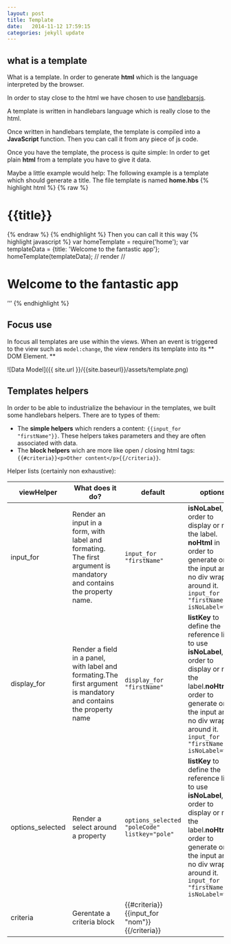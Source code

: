 ```yaml
---
layout: post
title: Template
date:   2014-11-12 17:59:15
categories: jekyll update
---
```


## what is a template

What is a template. In order to generate **html** which is the language interpreted by the browser.

In order to stay close to the html we have chosen to use [handlebarsjs](http://handlebarsjs.com).

A template is written in handlebars language which is really close to the html.

Once written in handlebars template, the template is compiled into a  **JavaScript** function. Then you can call it from any piece of js code.

Once you have the template, the process is quite simple:
In order to get plain **html** from a template you have to give it data.

Maybe a little example would help:
The following example is a template which should generate a title. The file template is named **home.hbs** 
{% highlight html %}
{% raw %}
 <h1>{{title}}</h1>
 {% endraw %} 
{% endhighlight %}
Then you can call it this way
{% highlight javascript %}
  var homeTemplate = require('home');
  var templateData = {title: 'Welcome to the fantastic app'}; 
  homeTemplate(templateData); 
  // render 
  //<h1>Welcome to the fantastic app</h1> ’’’
{% endhighlight %}

## Focus use

In focus all templates are use within the views.
When an event is triggered to the view such as `model:change`, the view renders its template into its ** DOM Element. **

![Data Model]({{ site.url }}/{{site.baseurl}}/assets/template.png)

## Templates helpers

In order to be able to industrialize the behaviour in the templates, we built some handlebars helpers.
There are to types of them:
- The **simple helpers** which renders a content: `{{input_for "firstName"}}`. These helpers takes parameters and they are often associated with data.
- The **block helpers** wich are more like open / closing html tags: `{{#criteria}}<p>Other content</p>{{/criteria}}`.

Helper lists (certainly non exhaustive):


| viewHelper       | What does it do?                                                                                                     | default                                         | options                                                                                                                                                                                                                        |
|------------------|----------------------------------------------------------------------------------------------------------------------|-------------------------------------------------|--------------------------------------------------------------------------------------------------------------------------------------------------------------------------------------------------------------------------------|
| input_for        | Render an input in a form, with label and formating. The first argument is mandatory and contains the property name. | `input_for "firstName"`                         | **isNoLabel**, in order to display or not the label.<br />**noHtml** in order to generate only the input and no div wrapper around it. `input_for "firstName" isNoLabel=true`                                                  |
| display_for      | Render a field in a panel, with label and formating.The first argument is mandatory and contains the property name   | `display_for "firstName"`                       |  **listKey** to define the reference list to use <br />**isNoLabel**, in order to display or not the label.**noHtml** in order to generate only the input and no div wrapper around it. `input_for "firstName" isNoLabel=true` |
| options_selected | Render a select around a property                                                                                    | `options_selected "poleCode" listkey="pole"`    | **listKey** to define the reference list to use **isNoLabel**, in order to display or not the label.**noHtml** in order to generate only the input and no div wrapper around it. `input_for "firstName" isNoLabel=true`        |
| criteria         | Gerentate a criteria block                                                                                           | {{#criteria}} {{input_for "nom"}} {{/criteria}} |                                                                                                                                                                                                                                |